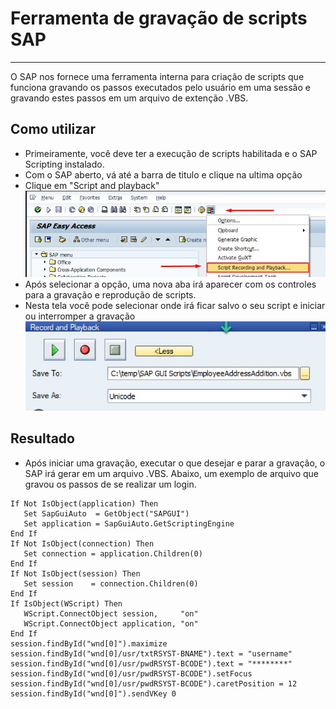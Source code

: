# Ferramenta de gravação de scripts SAP

---

O SAP nos fornece uma ferramenta interna para criação de scripts que funciona gravando os passos executados pelo usuário em uma sessão e gravando estes passos em um arquivo de extenção .VBS.

## Como utilizar

- Primeiramente, você deve ter a execução de scripts habilitada e o SAP Scripting instalado.
- Com o SAP aberto, vá até a barra de titulo e clique na ultima opção
- Clique em "Script and playback"
![image](../images/tutorial/sap_recording_and_playback.jpg)
- Após selecionar a opção, uma nova aba irá aparecer com os controles para a gravação e reprodução de scripts.
- Nesta tela você pode selecionar onde irá ficar salvo o seu script e iniciar ou interromper a gravação
![image](../images/tutorial/sap_record_modal.jpg)

## Resultado

- Após iniciar uma gravação, executar o que desejar e parar a gravação, o SAP irá gerar em um arquivo .VBS. Abaixo, um exemplo de arquivo que gravou os passos de se realizar um login.

```{.vbscript}
If Not IsObject(application) Then
   Set SapGuiAuto  = GetObject("SAPGUI")
   Set application = SapGuiAuto.GetScriptingEngine
End If
If Not IsObject(connection) Then
   Set connection = application.Children(0)
End If
If Not IsObject(session) Then
   Set session    = connection.Children(0)
End If
If IsObject(WScript) Then
   WScript.ConnectObject session,     "on"
   WScript.ConnectObject application, "on"
End If
session.findById("wnd[0]").maximize
session.findById("wnd[0]/usr/txtRSYST-BNAME").text = "username"
session.findById("wnd[0]/usr/pwdRSYST-BCODE").text = "********"
session.findById("wnd[0]/usr/pwdRSYST-BCODE").setFocus
session.findById("wnd[0]/usr/pwdRSYST-BCODE").caretPosition = 12
session.findById("wnd[0]").sendVKey 0
```
